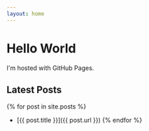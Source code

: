 ```yaml
---
layout: home
---
```


# Hello World
I'm hosted with GitHub Pages.

## Latest Posts
{% for post in site.posts %}
* [{{ post.title }}]({{ post.url }})
{% endfor %}
